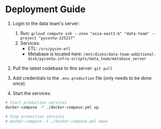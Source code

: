 # Deployment Guide

1. Login to the data team's server:
    1. Run: `gcloud compute ssh --zone "asia-east1-b" "data-team" --project "pycontw-225217"`
    2. Services:
        * ETL: `/srv/pycon-etl`
        * Metabase is located here: `/mnt/disks/data-team-additional-disk/pycontw-infra-scripts/data_team/metabase_server`

2. Pull the latest codebase to this server: `git pull`

3. Add credentials to the `.env.production` file (only needs to be done once).

4. Start the services:

```bash
# Start production services
docker-compose -f ./docker-compose.yml up

# Stop production services
# docker-compose -f ./docker-compose.yml down
```
